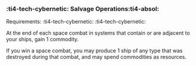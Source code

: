 ### :ti4-tech-cybernetic: **Salvage Operations**:ti4-absol:

Requirements: :ti4-tech-cybernetic: :ti4-tech-cybernetic:

At the end of each space combat in systems that contain or are adjacent to your ships, gain 1 commodity.

If you win a space combat, you may produce 1 ship of any type that was destroyed during that combat, and may spend commodities as resources.
